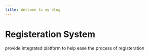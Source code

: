 ```yaml
---
title: Welcome to my blog
---
```


# Registeration System
provide integrated platform to help ease the process of registeration
